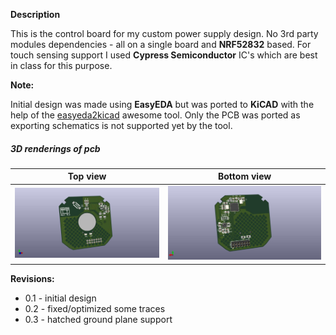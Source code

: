 **Description**

This is the control board for my custom power supply design. No 3rd party modules dependencies - all on a single board and **NRF52832** based.
For touch sensing support I used **Cypress Semiconductor** IC's which are best in class for this purpose.

**Note:**

Initial design was made using **EasyEDA** but was ported to **KiCAD** with the help of the [easyeda2kicad](https://github.com/wokwi/easyeda2kicad) awesome tool. Only the PCB was ported as exporting schematics is not supported yet by the tool.

##### 3D renderings of pcb

Top view | Bottom view
------------ | -------------
![Alt text](screenshots/board_top.jpg?raw=true "top view") | ![Alt text](screenshots/board_bottom.jpg?raw=true "bottom view")

**Revisions:**
 - 0.1 - initial design
 - 0.2 - fixed/optimized some traces
 - 0.3 - hatched ground plane support
